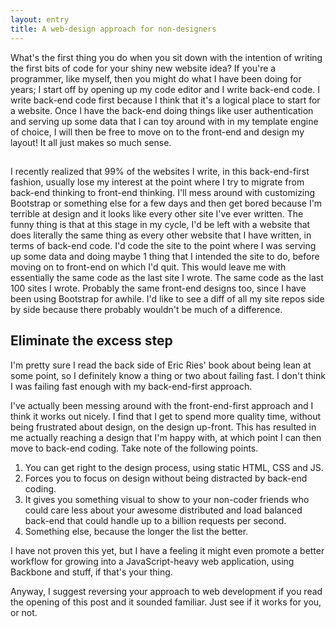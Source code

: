```yaml
---
layout: entry
title: A web-design approach for non-designers
---
```

What's the first thing you do when you sit down with the intention of writing the first bits of code for your shiny new website idea? If you're a programmer, like myself, then you might do what I have been doing for years; I start off by opening up my code editor and I write back-end code. I write back-end code first because I think that it's a logical place to start for a website. Once I have the back-end doing things like user authentication and serving up some data that I can toy around with in my template engine of choice, I will then be free to move on to the front-end and design my layout! It all just makes so much sense.

## </sarcasm>

I recently realized that 99% of the websites I write, in this back-end-first fashion, usually lose my interest at the point where I try to migrate from back-end thinking to front-end thinking. I'll mess around with customizing Bootstrap or something else for a few days and then get bored because I'm terrible at design and it looks like every other site I've ever written. The funny thing is that at this stage in my cycle, I'd be left with a website that does literally the same thing as every other website that I have written, in terms of back-end code. I'd code the site to the point where I was serving up some data and doing maybe 1 thing that I intended the site to do, before moving on to front-end on which I'd quit. This would leave me with essentially the same code as the last site I wrote. The same code as the last 100 sites I wrote. Probably the same front-end designs too, since I have been using Bootstrap for awhile. I'd like to see a diff of all my site repos side by side because there probably wouldn't be much of a difference.

## Eliminate the excess step

I'm pretty sure I read the back side of Eric Ries' book about being lean at some point, so I definitely know a thing or two about failing fast. I don't think I was failing fast enough with my back-end-first approach.

I've actually been messing around with the front-end-first approach and I think it works out nicely. I find that I get to spend more quality time, without being frustrated about design, on the design up-front. This has resulted in me actually reaching a design that I'm happy with, at which point I can then move to back-end coding. Take note of the following points.

1. You can get right to the design process, using static HTML, CSS and JS.
2. Forces you to focus on design without being distracted by back-end coding.
3. It gives you something visual to show to your non-coder friends who could care less about your awesome distributed and load balanced back-end that could handle up to a billion requests per second.
4. Something else, because the longer the list the better.

I have not proven this yet, but I have a feeling it might even promote a better workflow for growing into a JavaScript-heavy web application, using Backbone and stuff, if that's your thing.

Anyway, I suggest reversing your approach to web development if you read the opening of this post and it sounded familiar. Just see if it works for you, or not.